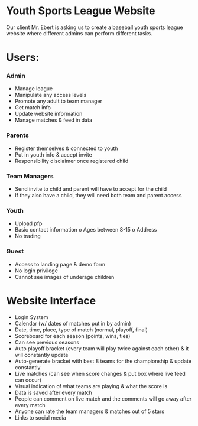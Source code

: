 # Youth Sports League Website
Our client Mr. Ebert is asking us to create a baseball youth sports league website where different admins can perform different tasks. 

# Users:

### Admin
- Manage league
- Manipulate any access levels 
- Promote any adult to team manager 
- Get match info
- Update website information
- Manage matches & feed in data

### Parents
- Register themselves & connected to youth 
- Put in youth info & accept invite
- Responsibility disclaimer once registered child

### Team Managers
- Send invite to child and parent will have to accept for the child
- If they also have a child, they will need both team and parent access

### Youth
- Upload pfp
- Basic contact information
	o Ages between 8-15
	o Address
- No trading

### Guest
- Access to landing page & demo form
- No login privilege
- Cannot see images of underage children 


# Website Interface
- Login System 
- Calendar (w/ dates of matches put in by admin)
- Date, time, place, type of match (normal, playoff, final)
- Scoreboard for each season (points, wins, ties)
- Can see previous seasons
- Auto playoff bracket (every team will play twice against each other) & it will constantly update
- Auto-generate bracket with best 8 teams for the championship & update constantly
- Live matches (can see when score changes & put box where live feed can occur) 
- Visual indication of what teams are playing & what the score is
- Data is saved after every match
- People can comment on live match and the comments will go away after every match
- Anyone can rate the team managers & matches out of 5 stars
- Links to social media


